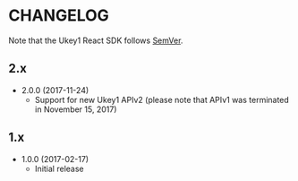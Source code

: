 # CHANGELOG

Note that the Ukey1 React SDK follows [SemVer](http://semver.org/).


## 2.x

- 2.0.0 (2017-11-24)
  - Support for new Ukey1 APIv2 (please note that APIv1 was terminated in November 15, 2017)

## 1.x

- 1.0.0 (2017-02-17)
  - Initial release
